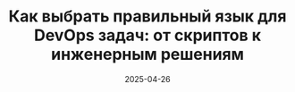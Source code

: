 ---
title: "Как выбрать правильный язык для DevOps задач: от скриптов к инженерным решениям"
date: 2025-04-26
source_url: "https://tatarstan2025.mergeconf.ru/speakers/development/devops/nemirovsky"  
---